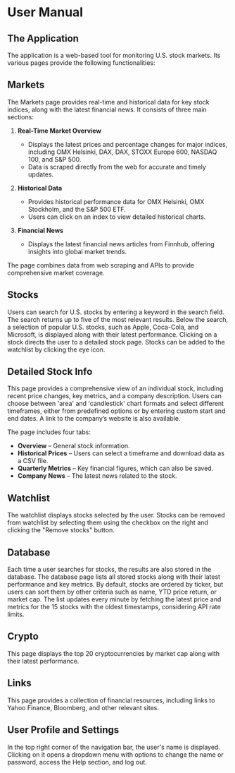 # User Manual

## The Application
The application is a web-based tool for monitoring U.S. stock markets. Its various pages provide the following functionalities:

## Markets
The Markets page provides real-time and historical data for key stock indices, along with the latest financial news. It consists of three main sections:

1. **Real-Time Market Overview**
   - Displays the latest prices and percentage changes for major indices, including OMX Helsinki, DAX, DAX, STOXX Europe 600, NASDAQ 100, and S&P 500.
   - Data is scraped directly from the web for accurate and timely updates.

2. **Historical Data**
   - Provides historical performance data for OMX Helsinki, OMX Stockholm, and the S&P 500 ETF.
   - Users can click on an index to view detailed historical charts.

3. **Financial News**
   - Displays the latest financial news articles from Finnhub, offering insights into global market trends.

The page combines data from web scraping and APIs to provide comprehensive market coverage.

## Stocks
Users can search for U.S. stocks by entering a keyword in the search field. The search returns up to five of the most relevant results. Below the search, a selection of popular U.S. stocks, such as Apple, Coca-Cola, and Microsoft, is displayed along with their latest performance. Clicking on a stock directs the user to a detailed stock page. Stocks can be added to the watchlist by clicking the eye icon.

## Detailed Stock Info
This page provides a comprehensive view of an individual stock, including recent price changes, key metrics, and a company description. Users can choose between 'area' and 'candlestick' chart formats and select different timeframes, either from predefined options or by entering custom start and end dates. A link to the company’s website is also available.

The page includes four tabs:
- **Overview** – General stock information.
- **Historical Prices** – Users can select a timeframe and download data as a CSV file.
- **Quarterly Metrics** – Key financial figures, which can also be saved.
- **Company News** – The latest news related to the stock.

## Watchlist
The watchlist displays stocks selected by the user. Stocks can be removed from watchlist by selecting them using the checkbox on the right and clicking the "Remove stocks" button.

## Database
Each time a user searches for stocks, the results are also stored in the database. The database page lists all stored stocks along with their latest performance and key metrics. By default, stocks are ordered by ticker, but users can sort them by other criteria such as name, YTD price return, or market cap. The list updates every minute by fetching the latest price and metrics for the 15 stocks with the oldest timestamps, considering API rate limits.

## Crypto
This page displays the top 20 cryptocurrencies by market cap along with their latest performance.

## Links
This page provides a collection of financial resources, including links to Yahoo Finance, Bloomberg, and other relevant sites.

## User Profile and Settings
In the top right corner of the navigation bar, the user's name is displayed. Clicking on it opens a dropdown menu with options to change the name or password, access the Help section, and log out.
